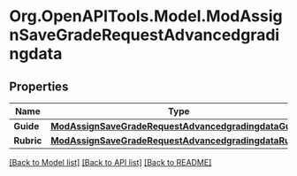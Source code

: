 # Org.OpenAPITools.Model.ModAssignSaveGradeRequestAdvancedgradingdata

## Properties

Name | Type | Description | Notes
------------ | ------------- | ------------- | -------------
**Guide** | [**ModAssignSaveGradeRequestAdvancedgradingdataGuide**](ModAssignSaveGradeRequestAdvancedgradingdataGuide.md) |  | [optional] 
**Rubric** | [**ModAssignSaveGradeRequestAdvancedgradingdataRubric**](ModAssignSaveGradeRequestAdvancedgradingdataRubric.md) |  | [optional] 

[[Back to Model list]](../README.md#documentation-for-models) [[Back to API list]](../README.md#documentation-for-api-endpoints) [[Back to README]](../README.md)

